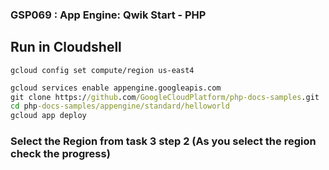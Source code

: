 ### GSP069 :  App Engine: Qwik Start - PHP 

## Run in Cloudshell
```
gcloud config set compute/region us-east4
```

```cmd
gcloud services enable appengine.googleapis.com
git clone https://github.com/GoogleCloudPlatform/php-docs-samples.git
cd php-docs-samples/appengine/standard/helloworld
gcloud app deploy
```
### Select the Region from task 3 step 2 (As you select the region check the progress)
